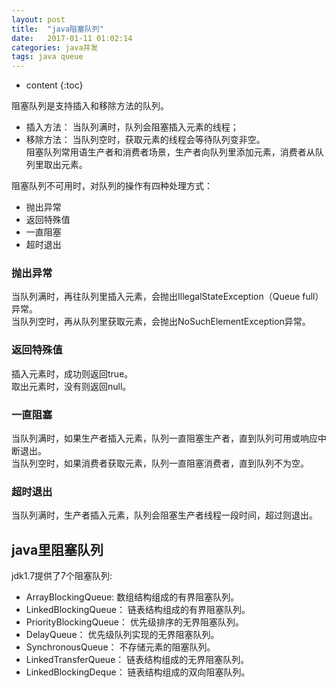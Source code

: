 ```yaml
---
layout: post
title:  "java阻塞队列"
date:   2017-01-11 01:02:14
categories: java并发 
tags: java queue
---
```


* content
{:toc}

阻塞队列是支持插入和移除方法的队列。  

*  插入方法： 当队列满时，队列会阻塞插入元素的线程； 
*  移除方法： 当队列空时，获取元素的线程会等待队列变非空。  
阻塞队列常用语生产者和消费者场景，生产者向队列里添加元素，消费者从队列里取出元素。  






阻塞队列不可用时，对队列的操作有四种处理方式：  

*  抛出异常  
*  返回特殊值  
*  一直阻塞  
*  超时退出  

### 抛出异常  
当队列满时，再往队列里插入元素，会抛出IllegalStateException（Queue full）异常。  
当队列空时，再从队列里获取元素，会抛出NoSuchElementException异常。  

### 返回特殊值  
插入元素时，成功则返回true。  
取出元素时，没有则返回null。  

### 一直阻塞  
当队列满时，如果生产者插入元素，队列一直阻塞生产者，直到队列可用或响应中断退出。  
当队列空时，如果消费者获取元素，队列一直阻塞消费者，直到队列不为空。

### 超时退出  
当队列满时，生产者插入元素，队列会阻塞生产者线程一段时间，超过则退出。  


## java里阻塞队列  
jdk1.7提供了7个阻塞队列:  

* ArrayBlockingQueue: 数组结构组成的有界阻塞队列。  
* LinkedBlockingQueue： 链表结构组成的有界阻塞队列。  
* PriorityBlockingQueue： 优先级排序的无界阻塞队列。  
* DelayQueue： 优先级队列实现的无界阻塞队列。  
* SynchronousQueue： 不存储元素的阻塞队列。  
* LinkedTransferQueue： 链表结构组成的无界阻塞队列。  
* LinkedBlockingDeque： 链表结构组成的双向阻塞队列。 
